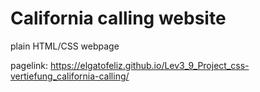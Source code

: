 <h1>California calling website</h1>

plain HTML/CSS webpage

pagelink: https://elgatofeliz.github.io/Lev3_9_Project_css-vertiefung_california-calling/
